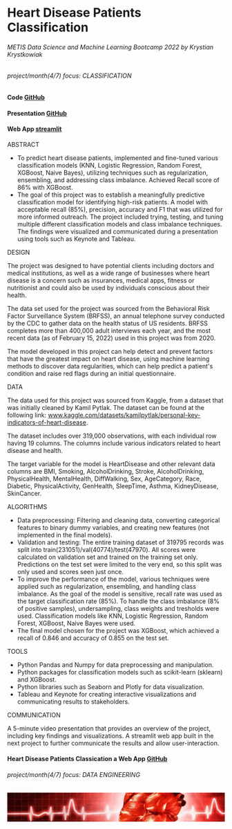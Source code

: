 # Heart Disease Patients Classification
###### METIS Data Science and Machine Learning Bootcamp 2022 by Krystian Krystkowiak
###### project/month(4/7) focus: CLASSIFICATION
#### Code [GitHub](https://public.tableau.com/views/Metis-Project-3-Business-on-BGG/Dashboard4_1?:language=en-GB&:display_count=n&:origin=viz_share_link)
#### Presentation [GitHub](https://github.com/Krystkowiakk/Board-Games-Design-Accelerator/blob/f732eab3f9e0b51cd780f49bed0d67d01a78e181/Project%20Presentation/Krystkowiak_Krystian_Project_3_Business_on_BGG.pdf)
#### Web App [streamlit](https://krystkowiakk-metis-project-7--streamlit-appstreamlit-app-xuz5iy.streamlit.app)

ABSTRACT

- To predict heart disease patients, implemented and fine-tuned various classification models (KNN, Logistic Regression, Random Forest, XGBoost, Naive Bayes), utilizing techniques such as regularization, ensembling, and addressing class imbalance. Achieved Recall score of 86% with XGBoost.
- The goal of this project was to establish a meaningfully predictive classification model for identifying high-risk patients. A model with acceptable recall (85%), precision, accuracy and F1 that was utilized for more informed outreach. The project included trying, testing, and tuning multiple different classification models and class imbalance techniques. The findings were visualized and communicated during a presentation using tools such as Keynote and Tableau.

DESIGN

The project was designed to have potential clients including doctors and medical institutions, as well as a wide range of businesses where heart disease is a concern such as insurances, medical apps, fitness or nutritionist and could also be used by individuals conscious about their health.

The data set used for the project was sourced from the Behavioral Risk Factor Surveillance System (BRFSS), an annual telephone survey conducted by the CDC to gather data on the health status of US residents. BRFSS completes more than 400,000 adult interviews each year, and the most recent data (as of February 15, 2022) used in this project was from 2020.

The model developed in this project can help detect and prevent factors that have the greatest impact on heart disease, using machine learning methods to discover data regularities, which can help predict a patient's condition and raise red flags during an initial questionnaire.

DATA

The data used for this project was sourced from Kaggle, from a dataset that was initially cleaned by Kamil Pytlak. The dataset can be found at the following link: www.kaggle.com/datasets/kamilpytlak/personal-key-indicators-of-heart-disease.

The dataset includes over 319,000 observations, with each individual row having 19 columns. The columns include various indicators related to heart disease and health.

The target variable for the model is HeartDisease and other relevant data columns are BMI, Smoking, AlcoholDrinking, Stroke, AlcoholDrinking, PhysicalHealth, MentalHealth, DiffWalking, Sex, AgeCategory, Race, Diabetic, PhysicalActivity, GenHealth, SleepTime, Asthma, KidneyDisease, SkinCancer.

ALGORITHMS

- Data preprocessing: Filtering and cleaning data, converting categorical features to binary dummy variables, and creating new features (not implemented in the final models).
- Validation and testing: The entire training dataset of 319795 records was split into train(231051)/val(40774)/test(47970). All scores were calculated on validation set and trained on the training set only. Predictions on the test set were limited to the very end, so this split was only used and scores seen just once.
- To improve the performance of the model, various techniques were applied such as regularization, ensembling, and handling class imbalance. As the goal of the model is sensitive, recall rate was used as the target classification rate (85%). To handle the class imbalance (8% of positive samples), undersampling, class weights and tresholds were used. Classification models like KNN, Logistic Regression, Random Forest, XGBoost, Naive Bayes were used.
- The final model chosen for the project was XGBoost, which achieved a recall of 0.846 and accuracy of 0.855 on the test set.

TOOLS

- Python Pandas and Numpy for data preprocessing and manipulation.
- Python packages for classification models such as scikit-learn (sklearn) and XGBoost.
- Python libraries such as Seaborn and Plotly for data visualization.
- Tableau and Keynote for creating interactive visualizations and communicating results to stakeholders.

COMMUNICATION

A 5-minute video presentation that provides an overview of the project, including key findings and visualizations.
A streamlit web app built in the next project to further communicate the results and allow user-interaction.
#### Heart Disease Patients Classication a Web App [GitHub](https://github.com/Krystkowiakk/Metis-Project-7-Engineering_on-Heart_Disease_Indicators)
###### project/month(4/7) focus: DATA ENGINEERING

![Heart Disease Patients Classification](files/cover.jpg)


